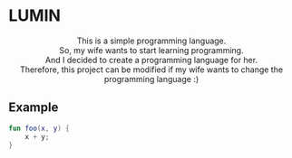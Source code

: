 ﻿# LUMIN

<div align="center">
    This is a simple programming language. <br>
So, my wife wants to start learning programming. <br>
And I decided to create a programming language for her. <br>
Therefore, this project can be modified if my wife wants to change the programming language :) <br>
</div>


## Example
```kotlin
fun foo(x, y) {
    x + y;
}
```
